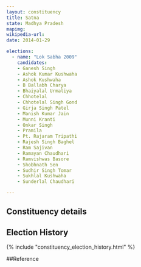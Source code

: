 ```yaml
---
layout: constituency
title: Satna
state: Madhya Pradesh
mapimg: 
wikipedia-url: 
date: 2014-01-29

elections: 
  - name: "Lok Sabha 2009"
    candidates: 
    - Ganesh Singh 
    - Ashok Kumar Kushwaha 
    - Ashok Kushwaha 
    - B Ballabh Charya 
    - Bhaiyalal Urmaliya 
    - Chhotelal 
    - Chhotelal Singh Gond 
    - Girja Singh Patel 
    - Manish Kumar Jain 
    - Munni Kranti 
    - Onkar Singh 
    - Pramila 
    - Pt. Rajaram Tripathi 
    - Rajesh Singh Baghel 
    - Ram Sajivan 
    - Ramayan Chaudhari 
    - Ramvishwas Basore 
    - Shobhnath Sen 
    - Sudhir Singh Tomar 
    - Sukhlal Kushwaha 
    - Sunderlal Chaudhari 

---
```

## Constituency details


## Election History
{% include "constituency_election_history.html" %}

##Reference

